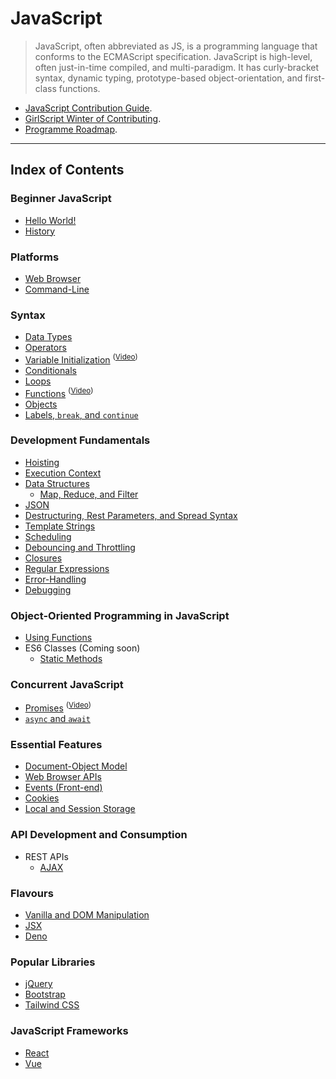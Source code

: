 # JavaScript
> JavaScript, often abbreviated as JS, is a programming language
> that conforms to the ECMAScript specification. JavaScript is 
> high-level, often just-in-time compiled, and multi-paradigm.
> It has curly-bracket syntax, dynamic typing, prototype-based
> object-orientation, and first-class functions.

- [JavaScript Contribution Guide](CONTRIBUTING.md).
- [GirlScript Winter of Contributing](../../README.md).
- [Programme Roadmap](https://github.com/paramsiddharth/gwoc-js-roadmap/releases/latest/download/JavaScript.Roadmap.for.GWoC.pdf).

---
## Index of Contents
### Beginner JavaScript
- [Hello World!](Topics/1.Hello_World)
- [History](Topics/2.History)

### Platforms
- [Web Browser](Topics/3.Web_Browser)
- [Command-Line](Topics/4.Command_Line)

### Syntax
- [Data Types](Topics/5.Syntax/1.Data_Types)
- [Operators](Topics/5.Syntax/2.Operators)
- [Variable Initialization](Topics/5.Syntax/3.Variable_Initialization) <sup>([Video](Topics/5.Syntax/3.Variable_Initialization/Video.md))</sup>
- [Conditionals](Topics/5.Syntax/4.Conditionals)
- [Loops](Topics/5.Syntax/5.Loops)
- [Functions](Topics/5.Syntax/6.Functions) <sup>([Video](Topics/5.Syntax/6.Functions/Video.md))</sup>
- [Objects](Topics/5.Syntax/7.Objects)
- [Labels, `break`, and `continue`](Topics/5.Syntax/8.Labels_and_Continue)

### Development Fundamentals
- [Hoisting](Topics/6.Hoisting)
- [Execution Context](Topics/7.Execution_Context)
- [Data Structures](Topics/Data_Structures)
  - [Map, Reduce, and Filter](Topics/Data_Structures/Map_Reduce_Filter)
- [JSON](Topics/8.JSON)
- [Destructuring, Rest Parameters, and Spread Syntax](Topics/9.Destructuring_Rest_Parameters_And_Spread_Syntax)
- [Template Strings](Topics/10.Template_Strings)
- [Scheduling](Topics/11.Scheduling)
- [Debouncing and Throttling](Topics/11.2.Debouncing_And_Throttling)
- [Closures](Topics/12.Closures_In_JavaScript)
- [Regular Expressions](Topics/15.1.Regular_Expressions)
- [Error-Handling](Topics/15.2.Error_Handling)
- [Debugging](Topics/15.3.JavaScript_Debugging)

### Object-Oriented Programming in JavaScript
- [Using Functions](Topics/11.1.OOP_Javascript_Using_Functions)
- ES6 Classes (Coming soon)
  - [Static Methods](Topics/Static_Methods)

### Concurrent JavaScript
- [Promises](Topics/13.Promises) <sup>([Video](Topics/13.Promises/Video.md))</sup>
- [`async` and `await`](Topics/13.1.Async_Await)

### Essential Features
- [Document-Object Model](Topics/13.DOM_in_javascript)
- [Web Browser APIs](Topics/14.Web_Browser_APIs)
- [Events (Front-end)](Topics/15.Events_Frontend)
- [Cookies](Topics/16.Cookies)
- [Local and Session Storage](Topics/17.Local_Storage_And_Session_Storage)

### API Development and Consumption
- REST APIs
  - [AJAX](Topics/13.AJAX)

### Flavours
- [Vanilla and DOM Manipulation](Topics/Flavours/Vanilla_And_Dom_Manipulation)
- [JSX](Topics/Flavours/JSX)
- [Deno](Topics/Flavours/Deno)

### Popular Libraries
- [jQuery](Topics/External_Libraries/JQuery)
- [Bootstrap](Topics/External_Libraries/Bootstrap)
- [Tailwind CSS](Topics/External_Libraries/Tailwind_CSS)

### JavaScript Frameworks
- [React](Topics/Frameworks/React)
- [Vue](Topics/Frameworks/Vue)

